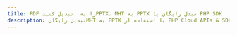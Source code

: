 ---title: PDF را به  تبدیل کنیدPPTX، MHT به PPTX مبدل رایگان یا PHP SDKdescription: تبدیل رایگانMHT به PPTX با استفاده از PHP Cloud APIs & SDK همچنین اسناد PDF را در Cloud ایجاد، ویرایش و رندر کنید.---